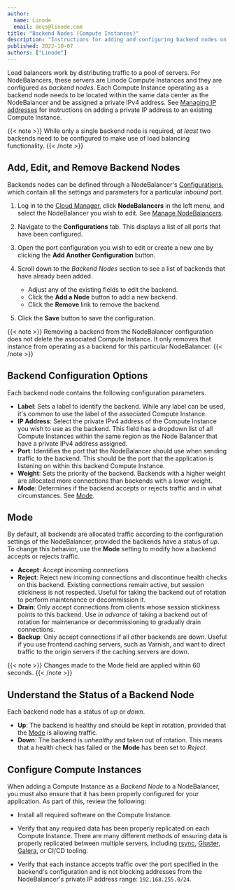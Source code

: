 ```yaml
---
author:
  name: Linode
  email: docs@linode.com
title: "Backend Nodes (Compute Instances)"
description: "Instructions for adding and configuring backend nodes on a NodeBalancer"
published: 2022-10-07
authors: ["Linode"]
---
```


Load balancers work by distributing traffic to a pool of servers. For NodeBalancers, these servers are Linode Compute Instances and they are configured as *backend nodes*. Each Compute Instance operating as a backend node needs to be located within the same data center as the NodeBalancer and be assigned a private IPv4 address. See [Managing IP addresses](/docs/products/compute/compute-instances/guides/manage-ip-addresses/#adding-an-ip-address) for instructions on adding a private IP address to an existing Compute Instance.

{{< note >}}
While only a single backend node is required, *at least* two backends need to be configured to make use of load balancing functionality.
{{< /note >}}

## Add, Edit, and Remove Backend Nodes

Backends nodes can be defined through a NodeBalancer's [Configurations](/docs/products/networking/nodebalancers/guides/configure/), which contain all the settings and parameters for a particular *inbound* port.

1. Log in to the [Cloud Manager](http://cloud.linode.com), click **NodeBalancers** in the left menu, and select the NodeBalancer you wish to edit. See [Manage NodeBalancers](/docs/products/networking/nodebalancers/guides/manage/).

1. Navigate to the **Configurations** tab. This displays a list of all ports that have been configured.

1. Open the port configuration you wish to edit or create a new one by clicking the **Add Another Configuration** button.

1. Scroll down to the *Backend Nodes* section to see a list of backends that have already been added.

    - Adjust any of the existing fields to edit the backend.
    - Click the **Add a Node** button to add a new backend.
    - Click the **Remove** link to remove the backend.

1. Click the **Save** button to save the configuration.

{{< note >}}
Removing a backend from the NodeBalancer configuration does not delete the associated Compute Instance. It only removes that instance from operating as a backend for this particular NodeBalancer.
{{< /note >}}

## Backend Configuration Options

Each backend node contains the following configuration parameters.

- **Label**: Sets a label to identify the backend. While any label can be used, it's common to use the label of the associated Compute Instance.
- **IP Address**: Select the private IPv4 address of the Compute Instance you wish to use as the backend. This field has a dropdown list of all Compute Instances within the same region as the Node Balancer that have a private IPv4 address assigned.
- **Port**: Identifies the port that the NodeBalancer should use when sending traffic to the backend. This should be the port that the application is listening on within this backend Compute Instance.
- **Weight**: Sets the priority of the backend. Backends with a higher weight are allocated more connections than backends with a lower weight.
- **Mode**: Determines if the backend accepts or rejects traffic and in what circumstances. See [Mode](#mode).

## Mode

By default, all backends are allocated traffic according to the configuration settings of the NodeBalancer, provided the backends have a status of *up*. To change this behavior, use the **Mode** setting to modify how a backend accepts or rejects traffic.

- **Accept**: Accept incoming connections
- **Reject**: Reject new incoming connections and discontinue health checks on this backend. Existing connections remain active, but session stickiness is not respected. Useful for taking the backend out of rotation to perform maintenance or decommission it.
- **Drain**: Only accept connections from clients whose session stickiness points to this backend. Use *in advance* of taking a backend out of rotation for maintenance or decommissioning to gradually drain connections.
- **Backup**: Only accept connections if all other backends are down. Useful if you use frontend caching servers, such as Varnish, and want to direct traffic to the origin servers if the caching servers are down.

{{< note >}}
Changes made to the Mode field are applied within 60 seconds.
{{< /note >}}

## Understand the Status of a Backend Node

Each backend node has a status of *up* or *down*.

- **Up**: The backend is healthy and should be kept in rotation, provided that the [Mode](#mode) is allowing traffic.
- **Down**: The backend is *unhealthy* and taken out of rotation. This means that a health check has failed or the **Mode** has been set to *Reject*.

## Configure Compute Instances

When adding a Compute Instance as a *Backend Node* to a NodeBalancer, you must also ensure that it has been properly configured for your application. As part of this, review the following:

- Install all required software on the Compute Instance.

- Verify that any required data has been properly replicated on each Compute Instance. There are many different methods of ensuring data is properly replicated between multiple servers, including [rsync](https://linux.die.net/man/1/rsync), [Gluster](https://www.gluster.org/), [Galera](https://galeracluster.com/), or CI/CD tooling.

- Verify that each instance accepts traffic over the port specified in the backend's configuration and is not blocking addresses from the NodeBalancer's private IP address range: `192.168.255.0/24`.